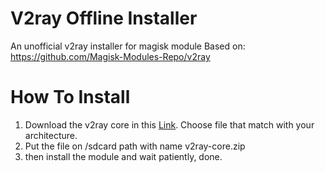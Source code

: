 # V2ray Offline Installer
An unofficial v2ray installer for magisk module
Based on: https://github.com/Magisk-Modules-Repo/v2ray


# How To Install
1. Download the v2ray core in this [Link](https://github.com/v2fly/v2ray-core/releases/latest). Choose file that match with your architecture.
2. Put the file on /sdcard path with name v2ray-core.zip
3. then install the module and wait patiently, done.

